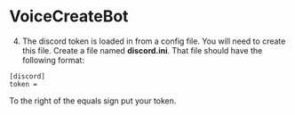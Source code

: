 # VoiceCreateBot


[](./doc/Setup.png)

[](./doc/openvoice.gif)

4. The discord token is loaded in from a config file. You will need to create this file. Create a file named **discord.ini**. That file should have the following format:
```
[discord]
token = 

```
To the right of the equals sign put your token.

